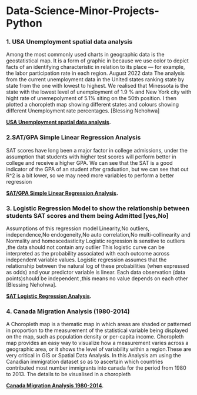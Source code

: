 # Data-Science-Minor-Projects-Python
### 1. USA Unemployment spatial data analysis
Among the most commonly used charts in geographic data is the geostatistical map. It is a form of graphic in because we use color to depict facts of an identifying characteristic in relation to its place — for example, the labor participation rate in each region.
August 2022 data
The analysis from the current unemployment data in the United states ranking state by state from the one with lowest to highest.
We realised that Minessota is the state with the lowest level of unemployment of 1.9 % and New York city with hight rate of unemepolyment of 5.1% siting on the 50th position.
I then plotted a choropleth map showing different states and colours showing different Unemployment rate percentages. [Blessing Nehohwa]

**[USA Unemployment spatial data analysis](https://github.com/BlessingNehohwa/Data-Science-Minor-Projects-Python/blob/main/USA%20Unemployment%20Spatial%20Data%20Analysis.ipynb
).**


### 2.SAT/GPA Simple Linear Regression Analysis
SAT scores have long been a major factor in college admissions, under the assumption that students with higher test scores will perform better in college and receive a higher GPA. We can see that the SAT is a good indicator of the GPA of an student after graduation, but we can see that out R^2 is a bit lower, so we may need more variables to perform a better regression

**[SAT/GPA Simple Linear Regression Analysis](
https://github.com/BlessingNehohwa/Data-Science-Minor-Projects-Python/blob/main/Regression%20analysis.ipynb
).**



### 3. Logistic Regression Model to show the relationship between students SAT scores and them being Admitted [yes,No]
Assumptions of this regression model Linearity,No outliers, independence,No endogeneity,No auto correlation,No multi-collinearity and Normality and homoscedasticity Logistic regression is senstive to outliers ,the data should not contain any outlier This logistic curve can be interpreted as the probability associated with each outcome across independent variable values. Logistic regression assumes that the relationship between the natural log of these probabilities (when expressed as odds) and your predictor variable is linear. Each data observation (data points)should be independent ,this means no value depends on each other [Blessing Nehohwa].

**[SAT Logistic Regression Analysis](https://github.com/BlessingNehohwa/Data-Science-Minor-Projects-Python/blob/main/Logistic%20Regression%20Model-Blessing.ipynb
).**

### 4. Canada Migration Analysis (1980-2014)
A Choropleth map is a thematic map in which areas are shaded or patterned in proportion to the measurement of the statistical variable being displayed on the map, such as population density or per-capita income. Choropleth map provides an easy way to visualize how a measurement varies across a geographic area, or it shows the level of variability within a region.These are very critical in GIS or Spatial Data Analysis. In this Analysis am using the Canadian immigration dataset so as to ascertain which countries contributed most number immigrants into canada for the period from 1980 to 2013. The details to be visualised in a choropleth

**[Canada Migration Analysis 1980-2014](https://github.com/BlessingNehohwa/Data-Science-Minor-Projects-Python/blob/main/Canada%20Migration%20Analysis%201980-2014.ipynb
).**
